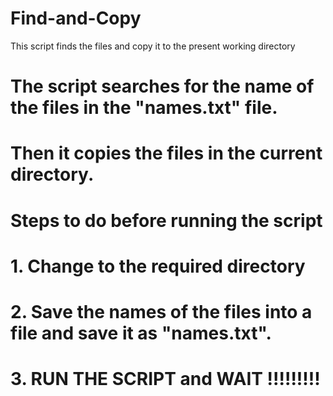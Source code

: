 # Find-and-Copy
This script finds the files and copy it to the present working directory

# The script searches for the name of the files in the "names.txt" file.
# Then it copies the files in the current directory.

# Steps to do before running the script
#	1. Change to the required directory
#	2. Save the names of the files into a file and save it as "names.txt".
#	3. RUN THE SCRIPT and WAIT !!!!!!!!!

